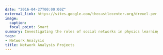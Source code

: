 ```yaml
---
date: "2016-04-27T00:00:00Z"
external_link: https://sites.google.com/thecastlecenter.org/drexel-per-network-public/projects/network-analysis
image: 
  caption: 
  focal_point: Smart
summary: Investigating the roles of social networks in physics learning and success. 
tags:
- Network Analysis
title: Network Analysis Projects
---
```

